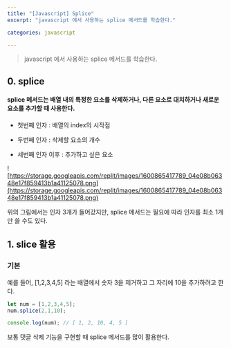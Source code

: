 ```yaml
---
title: "[Javascript] Splice"
excerpt: "javascript 에서 사용하는 splice 메서드를 학습한다."

categories: javascript

---
```


> javascript 에서 사용하는 splice 메서드를 학습한다.

## 0. splice

#### splice 메서드는 배열 내의 특정한 요소를 삭제하거나, 다른 요소로 대치하거나 새로운 요소를 추가할 때 사용한다.

- 첫번째 인자 : 배열의 index의 시작점

- 두번째 인자 : 삭제할 요소의 개수
- 세번째 인자 이후 : 추가하고 싶은 요소

![https://storage.googleapis.com/replit/images/1600865417789_04e08b06348e17f859413b1a41125078.png](https://storage.googleapis.com/replit/images/1600865417789_04e08b06348e17f859413b1a41125078.png)

위의 그림에서는 인자 3개가 들어갔지만, splice 메서드는 필요에 따라 인자를 최소 1개만 쓸 수도 있다.

## 1. slice 활용

### 기본

예를 들어, [1,2,3,4,5] 라는 배열에서 숫자 3을 제거하고 그 자리에 10을 추가하려고 한다.

```js
let num = [1,2,3,4,5];
num.splice(2,1,10);

console.log(num); // [ 1, 2, 10, 4, 5 ]
```

보통 댓글 삭제 기능을 구현할 때 splice 메서드를 많이 활용한다.



